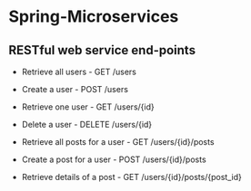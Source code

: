 # Spring-Microservices

## RESTful web service end-points

 - Retrieve all users - GET /users
 - Create a user - POST /users
 - Retrieve one user - GET /users/{id}
 - Delete a user - DELETE /users/{id}


 - Retrieve all posts for a user - GET /users/{id}/posts
 - Create a post for a user - POST /users/{id}/posts
 - Retrieve details of a post - GET /users/{id}/posts/{post_id}
